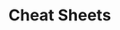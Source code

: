                                                                                                                                                     
                                                                                                                
# Cheat Sheets           

   





